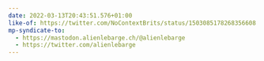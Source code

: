 ```yaml
---
date: 2022-03-13T20:43:51.576+01:00
like-of: https://twitter.com/NoContextBrits/status/1503085178268356608
mp-syndicate-to:
  - https://mastodon.alienlebarge.ch/@alienlebarge
  - https://twitter.com/alienlebarge
---
```

